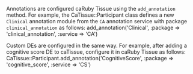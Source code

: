 Annotations are configured caRuby Tissue using the `add_annotation` method. For example, the CaTissue::Participant class defines a new `Clinical` annotation module from the `CA` annotation service with package `clinical_annotation` as follows:
    add_annotation('Clinical', :package => 'clinical_annotation', :service => 'CA')

Custom DEs are configured in the same way. For example, after adding a cognitive score DE to caTissue, configure it in caRuby Tissue as follows:    
    CaTissue::Participant.add_annotation('CognitiveScore', :package => 'cognitive_score', :service => 'CS')